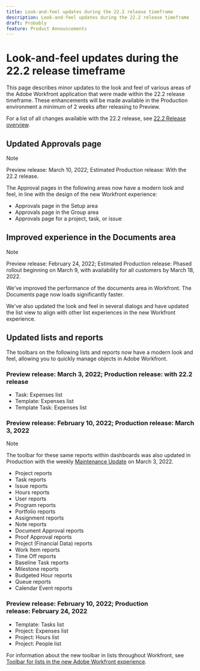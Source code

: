 ```yaml
---
title: Look-and-feel updates during the 22.2 release timeframe
description: Look-and-feel updates during the 22.2 release timeframe
draft: Probably
feature: Product Announcements
---
```

# Look-and-feel updates during the 22.2 release timeframe

This page describes minor updates to the look and feel of various areas of the Adobe Workfront application that were made within the 22.2 release timeframe. These enhancements will be made available in the Production environment a minimum of 2 weeks after releasing to Preview.

For a list of all changes available with the 22.2 release, see [22.2 Release overview](../../../product-announcements/product-releases/22.2-release-activity/22-2-release-overview.md).

## Updated Approvals page

>[!NOTE]
>
>Preview release:&nbsp;March 10, 2022; Estimated Production release:&nbsp;With the 22.2 release.

The Approval pages in the following areas now have a modern look and feel, in line with the design of the new Workfront experience:

* Approvals page in the Setup area
* Approvals page in the Group area
* Approvals page for a project, task, or issue

## Improved experience in the Documents area

>[!NOTE]
>
>Preview release:&nbsp;February 24, 2022; Estimated Production release:&nbsp;Phased rollout beginning on March 9, with availability for all customers by March 18, 2022.

We've improved the performance of the documents area in Workfront. The Documents page now loads significantly faster.

We've also updated the look and feel in several dialogs and have updated the list view to align with other list experiences in the new Workfront experience.

## Updated lists and reports

The toolbars on the following lists and reports now have a modern look and feel, allowing you to quickly manage objects in Adobe Workfront.

### Preview release:&nbsp;March 3, 2022; Production release: with 22.2 release

* Task: Expenses list
* Template: Expenses list
* Template Task: Expenses list

### Preview release:&nbsp;February 10, 2022; Production release:&nbsp;March 3, 2022

>[!NOTE]
>
>The toolbar for these same reports within dashboards was also updated in Production with the weekly [Maintenance Update](https://one.workfront.com/s/article/Workfront-Maintenance-Updates-1882317350) on March 3, 2022.

* Project reports
* Task reports
* Issue reports
* Hours reports
* User reports
* Program reports
* Portfolio reports
* Assignment reports
* Note reports
* Document Approval reports
* Proof Approval reports
* Project (Financial Data) reports
* Work Item reports
* Time Off reports
* Baseline Task reports
* Milestone reports
* Budgeted Hour reports
* Queue reports
* Calendar Event reports

### Preview release:&nbsp;February 10, 2022; Production release:&nbsp;February 24, 2022

* Template: Tasks list
* Project: Expenses list
* Project:&nbsp;Hours list
* Project: People list

For information about the new toolbar in lists throughout Workfront, see [Toolbar for lists in the new Adobe Workfront experience](../../../workfront-basics/the-new-workfront-experience/new-toolbar-for-lists.md).

&nbsp;
